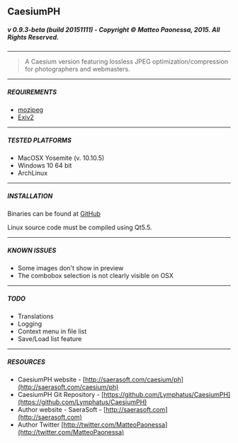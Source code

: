 ## CaesiumPH
##### v 0.9.3-beta (build 20151111) - Copyright &copy; Matteo Paonessa, 2015. All Rights Reserved.

----------

> A Caesium version featuring lossless JPEG optimization/compression for photographers and webmasters.

----------

##### REQUIREMENTS
* [mozjpeg](https://github.com/mozilla/mozjpeg)
* [Exiv2](http://www.exiv2.org/)

----------

##### TESTED PLATFORMS
* MacOSX Yosemite (v. 10.10.5)
* Windows 10 64 bit
* ArchLinux

----------

##### INSTALLATION
Binaries can be found at [GitHub](https://github.com/Lymphatus/CaesiumPH/releases/latest)

Linux source code must be compiled using Qt5.5.

----------

##### KNOWN ISSUES
- Some images don't show in preview
- The combobox selection is not clearly visible on OSX

----------

##### TODO
- Translations
- Logging
- Context menu in file list
- Save/Load list feature

----------

##### RESOURCES
* CaesiumPH website - [http://saerasoft.com/caesium/ph](http://saerasoft.com/caesium/ph)
* CaesiumPH Git Repository - [https://github.com/Lymphatus/CaesiumPH](https://github.com/Lymphatus/CaesiumPH)
* Author website - SaeraSoft - [http://saerasoft.com](http://saerasoft.com)
* Author Twitter [http://twitter.com/MatteoPaonessa](http://twitter.com/MatteoPaonessa)
